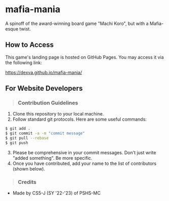 # mafia-mania
A spinoff of the award-winning board game "Machi Koro", but with a Mafia-esque twist.

## How to Access

This game's landing page is hosted on GitHub Pages. You may access it via the following link:

https://dexva.github.io/mafia-mania/

## For Website Developers

> ### Contribution Guidelines
1. Clone this repository to your local machine.
2. Follow standard git protocols. Here are some useful commands:
```bash
$ git add .     
$ git commit -a -m "commit message"
$ git pull --rebase
$ git push
```
3. Please be comprehensive in your commit messages. Don't just write "added something". Be more specific.
4. Once you have contributed, add your name to the list of contributors (shown below).

> ### Credits
- Made by CS5-J (SY '22-'23) of PSHS-MC